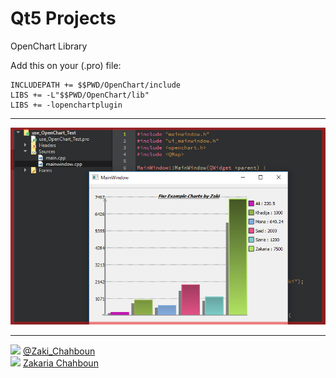# Qt5 Projects

OpenChart Library

Add this on your (.pro) file:

```QMAKE
INCLUDEPATH += $$PWD/OpenChart/include
LIBS += -L"$$PWD/OpenChart/lib"
LIBS += -lopenchartplugin
```

-----------------
<img src="View.JPG">

-----------------

<img src="https://upload.wikimedia.org/wikipedia/fr/thumb/c/c8/Twitter_Bird.svg/1259px-Twitter_Bird.svg.png" width="20px"> <a href="https://twitter.com/Zaki_Chahboun">@Zaki_Chahboun</a>
<br>
<img src="https://upload.wikimedia.org/wikipedia/commons/thumb/c/c2/F_icon.svg/1024px-F_icon.svg.png" width="20px"> <a href="https://facebook.com/zakaria.chahboun.2018">Zakaria Chahboun</a>


